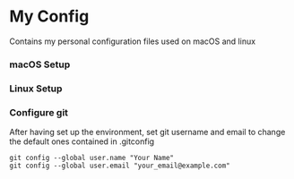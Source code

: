 # My Config

Contains my personal configuration files used on macOS and linux

### macOS Setup

### Linux Setup

### Configure git
After having set up the environment, set git username and email to change the default ones contained in .gitconfig
```
git config --global user.name "Your Name"
git config --global user.email "your_email@example.com"
```
